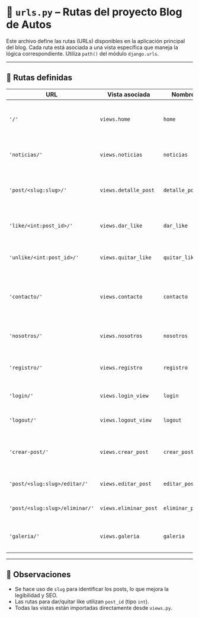 
# 📁 `urls.py` – Rutas del proyecto Blog de Autos

Este archivo define las rutas (URLs) disponibles en la aplicación principal del blog. Cada ruta está asociada a una vista específica que maneja la lógica correspondiente. Utiliza `path()` del módulo `django.urls`.

---

## 🔗 Rutas definidas

| URL | Vista asociada | Nombre | Descripción |
|-----|----------------|--------|-------------|
| `'/'` | `views.home` | `home` | Página principal del blog, muestra los últimos posts. |
| `'noticias/'` | `views.noticias` | `noticias` | Página de noticias o artículos del blog. |
| `'post/<slug:slug>/'` | `views.detalle_post` | `detalle_post` | Muestra el contenido completo de un post individual. |
| `'like/<int:post_id>/'` | `views.dar_like` | `dar_like` | Permite dar "me gusta" a un post específico. |
| `'unlike/<int:post_id>/'` | `views.quitar_like` | `quitar_like` | Permite quitar un "me gusta" dado anteriormente. |
| `'contacto/'` | `views.contacto` | `contacto` | Formulario de contacto para enviar mensajes al equipo del blog. |
| `'nosotros/'` | `views.nosotros` | `nosotros` | Página de información sobre el blog y su equipo. |
| `'registro/'` | `views.registro` | `registro` | Formulario de registro de nuevos usuarios. |
| `'login/'` | `views.login_view` | `login` | Página de inicio de sesión. |
| `'logout/'` | `views.logout_view` | `logout` | Cierra la sesión del usuario actual. |
| `'crear-post/'` | `views.crear_post` | `crear_post` | Página para crear un nuevo post (requiere permisos). |
| `'post/<slug:slug>/editar/'` | `views.editar_post` | `editar_post` | Página para editar un post existente. |
| `'post/<slug:slug>/eliminar/'` | `views.eliminar_post` | `eliminar_post` | Página para eliminar un post. |
| `'galeria/'` | `views.galeria` | `galeria` | Página de galería de imágenes del blog. |

---

## 🧩 Observaciones

- Se hace uso de `slug` para identificar los posts, lo que mejora la legibilidad y SEO.
- Las rutas para dar/quitar like utilizan `post_id` (tipo `int`).
- Todas las vistas están importadas directamente desde `views.py`.
